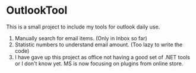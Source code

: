 # OutlookTool
This is a small project to include my tools for outlook daily use.
1.	Manually search for email items. (Only in Inbox so far)
2.	Statistic numbers to understand email amount. (Too lazy to write the code)
3.	I have gave up this project as office not having a good set of .NET tools or I don't know yet. MS is now focusing on plugins from online store.

